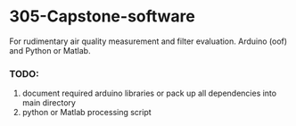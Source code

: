 # 305-Capstone-software
For rudimentary air quality measurement and filter evaluation. Arduino (oof) and Python or Matlab.


### TODO: 
1. document required arduino libraries or pack up all dependencies into main directory 
2. python or Matlab processing script 
